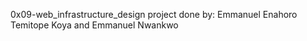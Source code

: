 0x09-web_infrastructure_design project done by:
Emmanuel Enahoro
Temitope Koya and
Emmanuel Nwankwo
